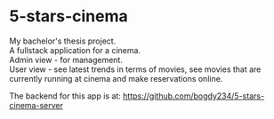 # 5-stars-cinema
My bachelor's thesis project.  
A fullstack application for a cinema.  
Admin view - for management.  
User view - see latest trends in terms of movies, see movies that are currently running at cinema and make reservations online.  

The backend for this app is at: https://github.com/bogdy234/5-stars-cinema-server
